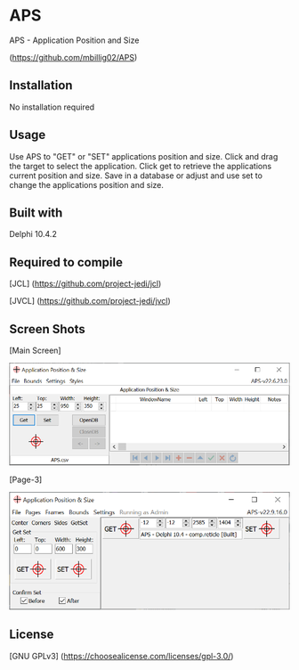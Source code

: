 # APS

APS - Application Position and Size

(https://github.com/mbillig02/APS)

## Installation

No installation required

## Usage

Use APS to "GET" or "SET" applications position and size. Click and drag the target to select the application. Click get to retrieve the applications current position and size. Save in a database or adjust and use set to change the applications position and size.

## Built with

Delphi 10.4.2

## Required to compile

[JCL] (https://github.com/project-jedi/jcl)

[JVCL] (https://github.com/project-jedi/jvcl)

## Screen Shots

[Main Screen]
<p align="center">
  <img src="https://github.com/mbillig02/APS/blob/master/ScreenShots/MainScreen.PNG">
</p>

[Page-3]
<p align="center">
  <img src="https://github.com/mbillig02/APS/blob/master/ScreenShots/APS-v22.9.16.0.PNG">
</p>

## License

[GNU GPLv3] (https://choosealicense.com/licenses/gpl-3.0/)
